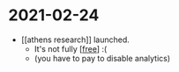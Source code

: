 # 2021-02-24

- [[athens research]] launched.
  - It's not fully [[free]] :(
  - (you have to pay to disable analytics)

[//begin]: # "Autogenerated link references for markdown compatibility"
[free]: ../free "Free"
[//end]: # "Autogenerated link references"